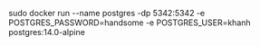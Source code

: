 sudo docker run --name postgres  -dp 5342:5342 -e POSTGRES_PASSWORD=handsome -e POSTGRES_USER=khanh postgres:14.0-alpine
